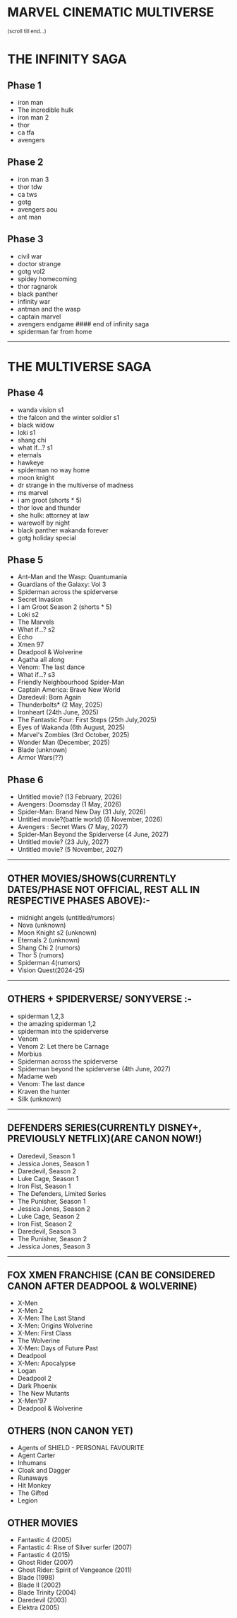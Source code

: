 # MARVEL CINEMATIC MULTIVERSE

<small>(scroll till end...)</small>

# THE INFINITY SAGA

## Phase 1

- iron man
- The incredible hulk
- iron man 2
- thor
- ca tfa
- avengers

## Phase 2

- iron man 3
- thor tdw
- ca tws
- gotg
- avengers aou
- ant man

## Phase 3

- civil war
- doctor strange
- gotg vol2
- spidey homecoming
- thor ragnarok
- black panther
- infinity war
- antman and the wasp
- captain marvel
- avengers endgame #### end of infinity saga
- spiderman far from home

<hr/>

# THE MULTIVERSE SAGA

## Phase 4

- wanda vision s1
- the falcon and the winter soldier s1
- black widow
- loki s1
- shang chi
- what if...? s1
- eternals
- hawkeye
- spiderman no way home
- moon knight
- dr strange in the multiverse of madness
- ms marvel
- i am groot (shorts \* 5)
- thor love and thunder
- she hulk: attorney at law
- warewolf by night
- black panther wakanda forever
- gotg holiday special

## Phase 5

- Ant-Man and the Wasp: Quantumania
- Guardians of the Galaxy: Vol 3
- Spiderman across the spiderverse
- Secret Invasion
- I am Groot Season 2 (shorts \* 5)
- Loki s2
- The Marvels
- What if...? s2
- Echo
- Xmen 97
- Deadpool & Wolverine
- Agatha all along
- Venom: The last dance
- What if...? s3
- Friendly Neighbourhood Spider-Man
- Captain America: Brave New World
- Daredevil: Born Again
- Thunderbolts\* (2 May, 2025)
- Ironheart (24th June, 2025)
- The Fantastic Four: First Steps (25th July,2025)
- Eyes of Wakanda (6th August, 2025)
- Marvel's Zombies (3rd October, 2025)
- Wonder Man (December, 2025)
- Blade (unknown)
- Armor Wars(??)

## Phase 6

- Untitled movie? (13 February, 2026)
- Avengers: Doomsday (1 May, 2026)
- Spider-Man: Brand New Day (31 July, 2026)
- Untitled movie?(battle world) (6 November, 2026)
- Avengers : Secret Wars (7 May, 2027)
- Spider-Man Beyond the Spiderverse (4 June, 2027)
- Untitled movie? (23 July, 2027)
- Untitled movie? (5 November, 2027)

<hr>

## OTHER MOVIES/SHOWS(CURRENTLY DATES/PHASE NOT OFFICIAL, REST ALL IN RESPECTIVE PHASES ABOVE):-

- midnight angels (untitled/rumors)
- Nova (unknown)
- Moon Knight s2 (unknown)
- Eternals 2 (unknown)
- Shang Chi 2 (rumors)
- Thor 5 (rumors)
- Spiderman 4(rumors)
- Vision Quest(2024-25)

<hr>

## OTHERS + SPIDERVERSE/ SONYVERSE :-

- spiderman 1,2,3
- the amazing spiderman 1,2
- spiderman into the spiderverse
- Venom
- Venom 2: Let there be Carnage
- Morbius
- Spiderman across the spiderverse
- Spiderman beyond the spiderverse (4th June, 2027)
- Madame web
- Venom: The last dance
- Kraven the hunter
- Silk (unknown)

<hr>

## DEFENDERS SERIES(CURRENTLY DISNEY+, PREVIOUSLY NETFLIX)(ARE CANON NOW!)

- Daredevil, Season 1
- Jessica Jones, Season 1
- Daredevil, Season 2
- Luke Cage, Season 1
- Iron Fist, Season 1
- The Defenders, Limited Series
- The Punisher, Season 1
- Jessica Jones, Season 2
- Luke Cage, Season 2
- Iron Fist, Season 2
- Daredevil, Season 3
- The Punisher, Season 2
- Jessica Jones, Season 3

<hr>

## FOX XMEN FRANCHISE (CAN BE CONSIDERED CANON AFTER DEADPOOL & WOLVERINE)

- X-Men
- X-Men 2
- X-Men: The Last Stand
- X-Men: Origins Wolverine
- X-Men: First Class
- The Wolverine
- X-Men: Days of Future Past
- Deadpool
- X-Men: Apocalypse
- Logan
- Deadpool 2
- Dark Phoenix
- The New Mutants
- X-Men'97
- Deadpool & Wolverine

## OTHERS (NON CANON YET)

- Agents of SHIELD - PERSONAL FAVOURITE
- Agent Carter
- Inhumans
- Cloak and Dagger
- Runaways
- Hit Monkey
- The Gifted
- Legion

## OTHER MOVIES

- Fantastic 4 (2005)
- Fantastic 4: Rise of Silver surfer (2007)
- Fantastic 4 (2015)
- Ghost Rider (2007)
- Ghost Rider: Spirit of Vengeance (2011)
- Blade (1998)
- Blade II (2002)
- Blade Trinity (2004)
- Daredevil (2003)
- Elektra (2005)
